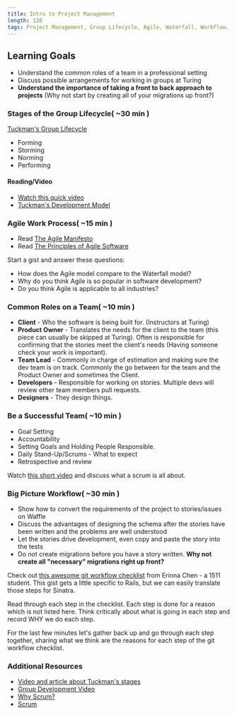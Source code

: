 ```yaml
---
title: Intro to Project Management
length: 120
tags: Project Management, Group Lifecycle, Agile, Waterfall, Workflow, Git, Teamwork, Groupwork
---
```


## Learning Goals

* Understand the common roles of a team in a professional setting
* Discuss possible arrangements for working in groups at Turing
* __Understand the importance of taking a front to back approach to projects__ (Why not start by creating all of your migrations up front?)


### Stages of the Group Lifecycle( ~30 min )
[Tuckman's Group Lifecycle](https://en.wikipedia.org/wiki/Tuckman%27s_stages_of_group_development)
* Forming
* Storming
* Norming
* Performing

#### Reading/Video

* [Watch this quick video](https://www.youtube.com/watch?v=OhSI6oBQmQA&list=PLbu6naAjG_K93h0wjyn1b1EHQl1Q2pH_y)
* [Tuckman's Development Model](http://salvos.org.au/scribe/sites/2020/files/Resources/Transitions/HANDOUT_-_Tuckmans_Team_Development_Model.pdf)

### Agile Work Process( ~15 min )

* Read [The Agile Manifesto](http://www.agilemanifesto.org/)
* Read [The Principles of Agile Software](http://www.agilemanifesto.org/principles.html)

Start a gist and answer these questions:

* How does the Agile model compare to the Waterfall model?
* Why do you think Agile is so popular in software development?
* Do you think Agile is applicable to all industries?

### Common Roles on a Team( ~10 min )

* **Client** - Who the software is being built for. (Instructors at Turing)
* **Product Owner** - Translates the needs for the client to the team (this piece can usually be skipped at Turing). Often is responsible for confirming that the stories meet the client's needs (Having someone check your work is important).
* **Team Lead** - Commonly in charge of estimation and making sure the dev team is on track. Commonly the go between for the team and the Product Owner and sometimes the Client.
* **Developers** - Responsible for working on stories. Multiple devs will review other team members pull requests.
* **Designers** - They design things.


### Be a Successful Team( ~10 min )

* Goal Setting
* Accountability
* Setting Goals and Holding People Responsible.
* Daily Stand-Up/Scrums - What to expect
* Retrospective and review

Watch [this short video](https://www.scrumalliance.org/why-scrum) and discuss what a scrum is all about.

### Big Picture Workflow( ~30 min )

- Show how to convert the requirements of the project to stories/issues on Waffle
- Discuss the advantages of designing the schema after the stories have been written and the problems are well understood
- Let the stories drive development, even copy and paste the story into the tests
- Do not create migrations before you have a story written. __Why not create all "necessary" migrations right up front?__

Check out [this awesome git workflow checklist](https://gist.github.com/erinnachen/1f802734671d9db5c452) from Erinna Chen - a 1511 student. This gist gets a little specific to Rails, but we can easily translate those steps for Sinatra.

Read through each step in the checklist. Each step is done for a reason which is not listed here. Think critically about what is going in each step and record WHY we do each step. 

For the last few minutes let's gather back up and go through each step together, sharing what we think are the reasons for each step of the git workflow checklist.

### Additional Resources

* [Video and article about Tuckman's stages](https://www.mindtools.com/pages/article/newLDR_86.htm)
* [Group Development Video](https://www.youtube.com/watch?v=KRFWPCYsgfA)
* [Why Scrum?](https://www.scrumalliance.org/why-scrum)
* [Scrum](http://scrummethodology.com/)
